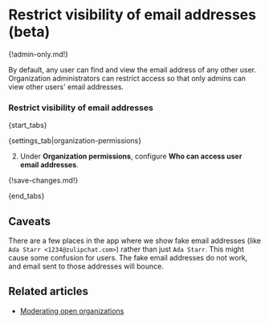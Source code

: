 # Restrict visibility of email addresses (beta)

{!admin-only.md!}

By default, any user can find and view the email address of any other
user. Organization administrators can restrict access so that only admins
can view other users' email addresses.

### Restrict visibility of email addresses

{start_tabs}

{settings_tab|organization-permissions}

2. Under **Organization permissions**, configure **Who can access user email addresses**.

{!save-changes.md!}

{end_tabs}

## Caveats

There are a few places in the app where we show fake email addresses (like
`Ada Starr <1234@zulipchat.com>`) rather than just `Ada Starr`. This might
cause some confusion for users. The fake email addresses do not work, and
email sent to those addresses will bounce.

## Related articles

* [Moderating open organizations](/help/moderating-open-organizations)
